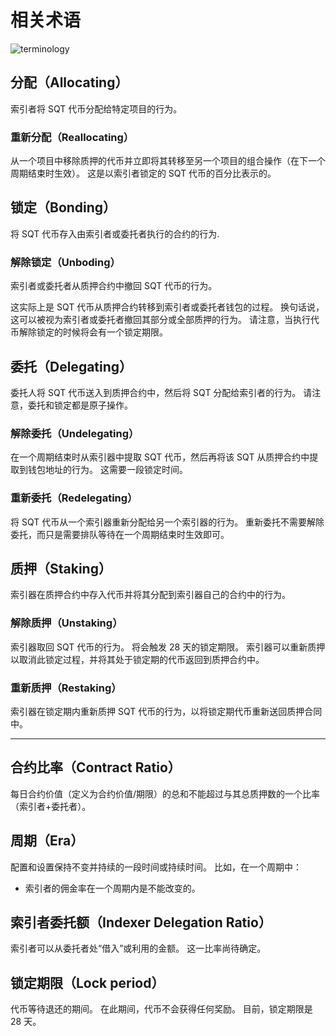 # 相关术语

![terminology
](/assets/img/terminology.png)

## **分配（Allocating）**

索引者将 SQT 代币分配给特定项目的行为。

### **重新分配（Reallocating）**

从一个项目中移除质押的代币并立即将其转移至另一个项目的组合操作（在下一个周期结束时生效）。 这是以索引者锁定的 SQT 代币的百分比表示的。

## **锁定（Bonding）**

将 SQT 代币存入由索引者或委托者执行的合约的行为.

### **解除锁定（Unboding）**

索引者或委托者从质押合约中撤回 SQT 代币的行为。

这实际上是 SQT 代币从质押合约转移到索引者或委托者钱包的过程。 换句话说，这可以被视为索引者或委托者撤回其部分或全部质押的行为。 请注意，当执行代币解除锁定的时候将会有一个锁定期限。

## **委托（Delegating）**

委托人将 SQT 代币送入到质押合约中，然后将 SQT 分配给索引者的行为。 请注意，委托和锁定都是原子操作。

### **解除委托（Undelegating）**

在一个周期结束时从索引器中提取 SQT 代币，然后再将该 SQT 从质押合约中提取到钱包地址的行为。 这需要一段锁定时间。

### **重新委托（Redelegating）**

将 SQT 代币从一个索引器重新分配给另一个索引器的行为。 重新委托不需要解除委托，而只是需要排队等待在一个周期结束时生效即可。

## **质押（Staking）**

索引器在质押合约中存入代币并将其分配到索引器自己的合约中的行为。

### **解除质押（Unstaking）**

索引器取回 SQT 代币的行为。 将会触发 28 天的锁定期限。 索引器可以重新质押以取消此锁定过程，并将其处于锁定期的代币返回到质押合约中。

### **重新质押（Restaking）**

索引器在锁定期内重新质押 SQT 代币的行为，以将锁定期代币重新送回质押合同中。

---

## **合约比率（Contract Ratio）**

每日合约价值（定义为合约价值/期限）的总和不能超过与其总质押数的一个比率（索引者+委托者）。

## **周期（Era）**

配置和设置保持不变并持续的一段时间或持续时间。 比如，在一个周期中：

- 索引者的佣金率在一个周期内是不能改变的。

## **索引者委托额（Indexer Delegation Ratio）**

索引者可以从委托者处“借入”或利用的金额。 这一比率尚待确定。

## **锁定期限（Lock period）**

代币等待退还的期间。 在此期间，代币不会获得任何奖励。 目前，锁定期限是 28 天。
